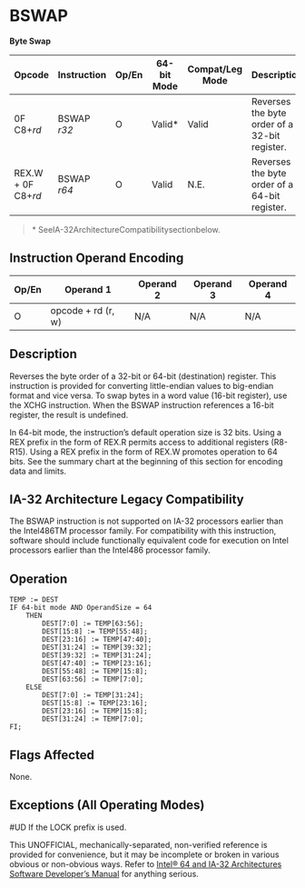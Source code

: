 # BSWAP

**Byte Swap**

| Opcode             | Instruction | Op/En | 64-bit Mode | Compat/Leg Mode | Description                                   |
| ------------------ | ----------- | ----- | ----------- | --------------- | --------------------------------------------- |
| 0F C8+_rd_         | BSWAP _r32_ | O     | Valid\*     | Valid           | Reverses the byte order of a 32-bit register. |
| REX.W + 0F C8+_rd_ | BSWAP _r64_ | O     | Valid       | N.E.            | Reverses the byte order of a 64-bit register. |

> \* SeeIA-32ArchitectureCompatibilitysectionbelow.

## Instruction Operand Encoding

| Op/En | Operand 1          | Operand 2 | Operand 3 | Operand 4 |
| ----- | ------------------ | --------- | --------- | --------- |
| O     | opcode + rd (r, w) | N/A       | N/A       | N/A       |

## Description

Reverses the byte order of a 32-bit or 64-bit (destination) register. This instruction is provided for converting little-endian values to big-endian format and vice versa. To swap bytes in a word value (16-bit register), use the XCHG instruction. When the BSWAP instruction references a 16-bit register, the result is undefined.

In 64-bit mode, the instruction’s default operation size is 32 bits. Using a REX prefix in the form of REX.R permits access to additional registers (R8-R15). Using a REX prefix in the form of REX.W promotes operation to 64 bits. See the summary chart at the beginning of this section for encoding data and limits.

## IA-32 Architecture Legacy Compatibility

The BSWAP instruction is not supported on IA-32 processors earlier than the Intel486TM processor family. For compatibility with this instruction, software should include functionally equivalent code for execution on Intel processors earlier than the Intel486 processor family.

## Operation

```
TEMP := DEST
IF 64-bit mode AND OperandSize = 64
    THEN
        DEST[7:0] := TEMP[63:56];
        DEST[15:8] := TEMP[55:48];
        DEST[23:16] := TEMP[47:40];
        DEST[31:24] := TEMP[39:32];
        DEST[39:32] := TEMP[31:24];
        DEST[47:40] := TEMP[23:16];
        DEST[55:48] := TEMP[15:8];
        DEST[63:56] := TEMP[7:0];
    ELSE
        DEST[7:0] := TEMP[31:24];
        DEST[15:8] := TEMP[23:16];
        DEST[23:16] := TEMP[15:8];
        DEST[31:24] := TEMP[7:0];
FI;

```

## Flags Affected

None.

## Exceptions (All Operating Modes)

#​​​UD If the LOCK prefix is used.

This UNOFFICIAL, mechanically-separated, non-verified reference is provided for convenience, but it may be
incomplete or broken in various obvious or non-obvious
ways. Refer to [Intel® 64 and IA-32 Architectures Software Developer’s Manual](https://software.intel.com/en-us/download/intel-64-and-ia-32-architectures-sdm-combined-volumes-1-2a-2b-2c-2d-3a-3b-3c-3d-and-4) for anything serious.
